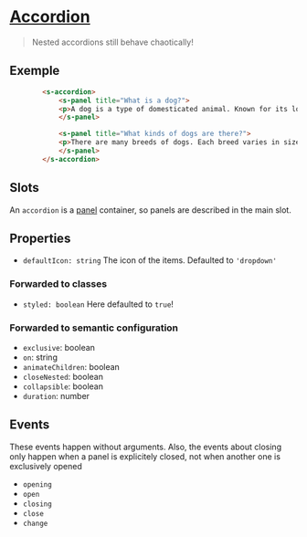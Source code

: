 # [Accordion](https://semantic-ui.com/modules/accordion.html)
> Nested accordions still behave chaotically!

## Exemple
```html
		<s-accordion>
			<s-panel title="What is a dog?">
			<p>A dog is a type of domesticated animal. Known for its loyalty and faithfulness, it can be found as a welcome guest in many households across the world.</p>
			</s-panel>

			<s-panel title="What kinds of dogs are there?">
			<p>There are many breeds of dogs. Each breed varies in size and temperament. Owners often select a breed of dog that they find to be compatible with their own lifestyle and desires from a companion.</p>
			</s-panel>
		</s-accordion>
```
## Slots
An `accordion` is a [panel](../concepts/panel.md) container, so panels are described in the main slot.
## Properties
- `defaultIcon: string` The icon of the items. Defaulted to `'dropdown'`
### Forwarded to classes
- `styled: boolean` Here defaulted to `true`!
### Forwarded to semantic configuration
- `exclusive`: boolean
- `on`: string
- `animateChildren`: boolean
- `closeNested`: boolean
- `collapsible`: boolean
- `duration`: number

## Events
These events happen without arguments. Also, the events about closing only happen when a panel is explicitely closed, not when another one is exclusively opened
- `opening`
- `open`
- `closing`
- `close`
- `change`